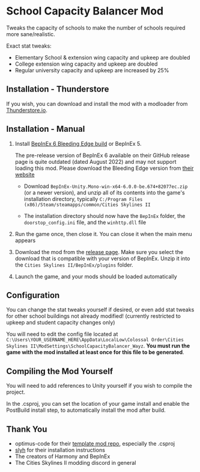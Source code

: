 # School Capacity Balancer Mod
 
Tweaks the capacity of schools to make the number of schools required more sane/realistic.

Exact stat tweaks:
* Elementary School & extension wing capacity and upkeep are doubled
* College extension wing capacity and upkeep are doubled
* Regular university capacity and upkeep are increased by 25%
    

## Installation - Thunderstore
If you wish, you can download and install the mod with a modloader from [Thunderstore.io](https://thunderstore.io/c/cities-skylines-ii/p/Wayzware/SchoolCapacityBalancer/).

## Installation - Manual
1. Install [BepInEx 6 Bleeding Edge build](https://builds.bepinex.dev/projects/bepinex_be) or BepInEx 5. 

   The pre-release version of BepInEx 6 available on their GitHub release page is quite outdated (dated August 2022) and may not support loading this mod. Please download the Bleeding Edge version from [their website](https://builds.bepinex.dev/projects/bepinex_be)

   * Download `BepInEx-Unity.Mono-win-x64-6.0.0-be.674+82077ec.zip` (or a newer version), and unzip all of its contents into the game's installation directory, typically `C:/Program Files (x86)/Steam/steamapps/common/Cities Skylines II`

   * The installation directory should now have the `BepInEx` folder, the `doorstop_config.ini` file, and the `winhttp.dll` file

2. Run the game once, then close it. You can close it when the main menu appears

3. Download the mod from the [release page](https://github.com/Wayzware/EducationBalancer/releases). Make sure you select the download that is compatible with your version of BepInEx. Unzip it into the `Cities Skylines II/BepInEx/plugins` folder.

4. Launch the game, and your mods should be loaded automatically

## Configuration
You can change the stat tweaks yourself if desired, or even add stat tweaks for other school buildings not already modified! (currently restricted to upkeep and student capacity changes only)

You will need to edit the config file located at `C:\Users\YOUR_USERNAME_HERE\AppData\LocalLow\Colossal Order\Cities Skylines II\ModSettings\SchoolCapacityBalancer_Wayz`. **You must run the game with the mod installed at least once for this file to be generated**.

## Compiling the Mod Yourself
You will need to add references to Unity yourself if you wish to compile the project.

In the .csproj, you can set the location of your game install and enable the PostBuild install step, to automatically install the mod after build.

## Thank You
* optimus-code for their [template mod repo](https://github.com/optimus-code/Cities2Modding/tree/main), especially the .csproj
* [slyh](https://github.com/slyh) for their installation instructions
* The creators of Harmony and BepInEx
* The Cities Skylines II modding discord in general
